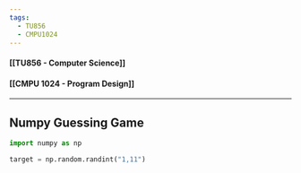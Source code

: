 ```yaml
---
tags:
  - TU856
  - CMPU1024
---
```

#### [[TU856 - Computer Science]]
#### [[CMPU 1024 - Program Design]]

---

## Numpy Guessing Game
``` python
import numpy as np

target = np.random.randint("1,11")



```